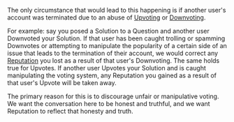 The only circumstance that would lead to this happening is if another user's 
account was terminated due to an abuse of [Upvoting][1] or [Downvoting][2].

For example: say you posed a Solution to a Question and another user 
Downvoted your Solution. If that user has been caught trolling or 
spamming Downvotes or attempting to manipulate the popularity of a certain 
side of an issue that leads to the termination of their account, we would 
correct any [Reputation][3] you lost as a result of that user's Downvoting. The 
same holds true for Upvotes. If another user Upvotes your Solution and is 
caught manipulating the voting system, any Reputation you gained as a result 
of that user's Upvote will be taken away. 

The primary reason for this is to discourage unfair or manipulative voting. 
We want the conversation here to be honest and truthful, and we want Reputation 
to reflect that honesty and truth.


[1]: /help/privileges/upvote/
[2]: /help/privileges/downvote/
[3]: /help/reputation/
